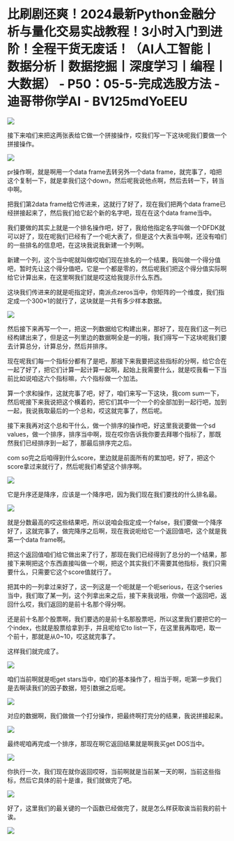 # 比刷剧还爽！2024最新Python金融分析与量化交易实战教程！3小时入门到进阶！全程干货无废话！（AI人工智能丨数据分析丨数据挖掘丨深度学习丨编程丨大数据） - P50：05-5-完成选股方法 - 迪哥带你学AI - BV125mdYoEEU

![](img/a26db05aa64bf4371e6b18c5d0954344_0.png)

接下来咱们来把这两张表给它做一个拼接操作，哎我们写一下这块呢我们要做一个拼接操作。

![](img/a26db05aa64bf4371e6b18c5d0954344_2.png)

pr操作啊，就是啊用一个data frame去转另外一个data frame，就完事了，咱把这个复制一下，就是拿我们这个down，然后呢我说他点啊，然后去转一下，转当中啊。

把我们第2data frame给它传进来，这就行了好了，现在我们把两个data frame已经拼接起来了，然后我们给它起个新的名字吧，现在在这个data frame当中。

我们要做的其实上就是一个排名操作吧，好了，我给他指定名字叫做一个DFDK就可以好了，现在呢我们已经有了一个呃大表了，但是这个大表当中啊，还没有咱们的一些排名的信息吧，在这块我说我新建一个列啊。

新建一个列，这个当中呢就叫做哎咱们现在排名的一个结果，我叫做一个得分值吧，暂时先让这个得分值吧，它是一个都是零的，然后呢我们把这个得分值实际啊给它计算出来，在这里啊我们就是哎这给我提示什么东西。

这块我们传进来的就是呃指定好，南派点zeros当中，你矩阵的一个维度，我们指定成一个300×1的就行了，这块就是一共有多少样本数据。



![](img/a26db05aa64bf4371e6b18c5d0954344_4.png)

然后接下来再写一个一，把这一列数据给它构建出来，那好了，现在我们这一列已经构建出来了，但是这一列里边的数据啊全是一的哦，我们得写一下这块呢我们要去计算总分，计算总分，然后并排序。

现在呢我们每一个指标分都有了是吧，那接下来我要把这些指标的分啊，给它合在一起了好了，把它们计算一起计算一起啊，起始上我需要什么，就是哎我看一下当前比如说咱这六个指标嘛，六个指标做一个加法。

算一个求和操作，这就完事了吧，好了，咱们来写一下这块，我com sum一下，然后呢接下来我说把这个横着的，把它们其中一个一个的全部加到一起行吧，加到一起，我说我取最后的一个总和，哎这就完事了，然后呢。

接下来我再对这个总和干什么，做一个排序的操作吧，好这里我说要做一个sd values，做一个排序，排序当中啊，现在哎你告诉我你要去拜哪个指标了，那既然我们已经排序到一起了，那最后排序完之后。

com so完之后咱得到什么score，里边就是前面所有的累加吧，好了，把这个score拿过来就行了，然后呢我们希望这个排序啊。



![](img/a26db05aa64bf4371e6b18c5d0954344_6.png)

它是升序还是降序，应该是一个降序吧，因为我们现在我们要找的什么排名最。

![](img/a26db05aa64bf4371e6b18c5d0954344_8.png)

就是分数最高的哎这些结果吧，所以说咱会指定成一个false，我们要做一个降序好了，这就完事了，做完降序之后啊，现在我说呃给它一个返回值吧，这个就是我第一个data frame啊。

把这个返回值咱们给它做出来了行了，那现在我们已经得到了总分的一个结果，那接下来啊把这个东西直接叫做一个啊，把这个其实我们不需要其他指标，我们只需要什么，只需要它这个score值就行了。

把其中的一列拿过来好了，这一列这是一个呃就是一个呃serious，在这个series当中，我们取了某一列，这个列拿出来之后，接下来我说哦，你做一个返回吧，返回什么哎，我们返回的是前十名那个得分啊。

还是前十名那个股票啊，我们要选的是前十名那股票吧，所以这里我们要把它的一个index，也就是股票给拿到手，并且呢给它to list一下，在这里我再取吧，取一个前十，那就是从0~10，哎这就完事了。

这样我们就完成了。

![](img/a26db05aa64bf4371e6b18c5d0954344_10.png)

咱们当前啊就是呃get stars当中，咱们的基本操作了，相当于啊，呃第一步我们是去啊读我们的因子数据，短引数据之后呢。



![](img/a26db05aa64bf4371e6b18c5d0954344_12.png)

对应的数据啊，我们做做一个打分操作，把最终啊打完分的结果，我说拼接起来。

![](img/a26db05aa64bf4371e6b18c5d0954344_14.png)

最终呢咱再完成一个排序，那现在啊它返回结果就是啊我买get DOS当中。

![](img/a26db05aa64bf4371e6b18c5d0954344_16.png)

你执行一次，我们现在就你返回哎呀，当前啊就是当前某一天的啊，当前这些指标，然后它具体的前十是谁，我们就做完了吧。



![](img/a26db05aa64bf4371e6b18c5d0954344_18.png)

好了，这里我们的最关键的一个函数已经做完了，就是怎么样获取诶当前我的前十诶。

![](img/a26db05aa64bf4371e6b18c5d0954344_20.png)